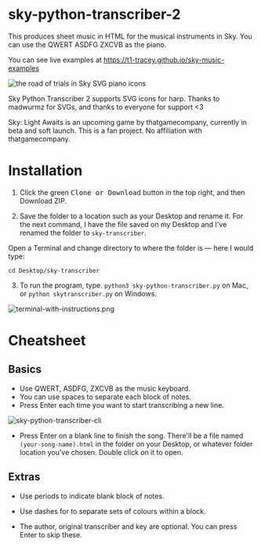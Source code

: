 # sky-python-transcriber-2
This produces sheet music in HTML for the musical instruments in Sky. You can use the QWERT ASDFG ZXCVB as the piano.

You can see live examples at https://t1-tracey.github.io/sky-music-examples 

![the road of trials in Sky SVG piano icons]()

Sky Python Transcriber 2 supports SVG icons for harp. Thanks to madwurmz for SVGs, and thanks to everyone for support <3

Sky: Light Awaits is an upcoming game by thatgamecompany, currently in beta and soft launch. This is a fan project. No affiliation with thatgamecompany. 

# Installation

1. Click the green <kbd>Clone or Download</kbd> button in the top right, and then Download ZIP.

2. Save the folder to a location such as your Desktop and rename it. For the next command, I have the file saved on my Desktop and I've renamed the folder to `sky-transcriber`. 

Open a Terminal and change directory to where the folder is — here I would type:

```
cd Desktop/sky-transcriber
```

3. To run the program, type. `python3 sky-python-transcriber.py` on Mac, or `python skytranscriber.py` on Windows.

![terminal-with-instructions.png](https://github.com/t1-tracey/sky-python-transcriber/blob/master/images/terminal-with-instructions.png)

# Cheatsheet

## Basics 
- Use QWERT, ASDFG, ZXCVB as the music keyboard. 
- You can use spaces to separate each block of notes. 
- Press Enter each time you want to start transcribing a new line.

![sky-python-transcriber-cli](https://github.com/t1-tracey/sky-python-transcriber/blob/master/images/sky-python-transcriber-cli.png)

- Press Enter on a blank line to finish the song. There'll be a file named `(your-song-name).html` in the folder on your Desktop, or whatever folder location you've chosen. Double click on it to open.

## Extras

- Use periods to indicate blank block of notes.

- Use dashes for to separate sets of colours within a block.



- The author, original transcriber and key are optional. You can press Enter to skip these.  


